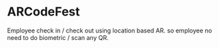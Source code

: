 # ARCodeFest
Employee check in / check out using location based AR. so employee no need to do biometric / scan any QR. 
